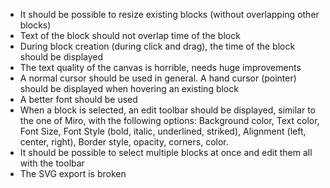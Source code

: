 - It should be possible to resize existing blocks (without overlapping other blocks)
- Text of the block should not overlap time of the block
- During block creation (during click and drag), the time of the block should be displayed
- The text quality of the canvas is horrible, needs huge improvements
- A normal cursor should be used in general. A hand cursor (pointer) should be displayed when hovering an existing block
- A better font should be used
- When a block is selected, an edit toolbar should be displayed, similar to the one of Miro, with the following options: Background color, Text color, Font Size, Font Style (bold, italic, underlined, striked), Alignment (left, center, right), Border style, opacity, corners, color. 
- It should be possible to select multiple blocks at once and edit them all with the toolbar
- The SVG export is broken
